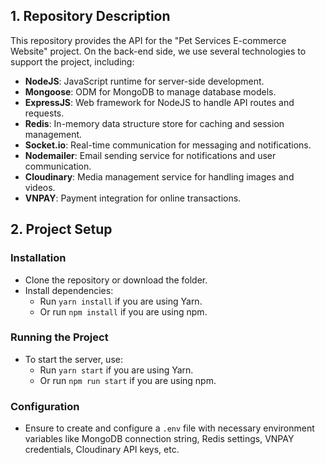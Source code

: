 ## 1. Repository Description

This repository provides the API for the "Pet Services E-commerce Website" project. On the back-end side, we use several technologies to support the project, including:

- **NodeJS**: JavaScript runtime for server-side development.
- **Mongoose**: ODM for MongoDB to manage database models.
- **ExpressJS**: Web framework for NodeJS to handle API routes and requests.
- **Redis**: In-memory data structure store for caching and session management.
- **Socket.io**: Real-time communication for messaging and notifications.
- **Nodemailer**: Email sending service for notifications and user communication.
- **Cloudinary**: Media management service for handling images and videos.
- **VNPAY**: Payment integration for online transactions.

## 2. Project Setup

### Installation

- Clone the repository or download the folder.
- Install dependencies:
  - Run `yarn install` if you are using Yarn.
  - Or run `npm install` if you are using npm.

### Running the Project

- To start the server, use:
  - Run `yarn start` if you are using Yarn.
  - Or run `npm run start` if you are using npm.

### Configuration

- Ensure to create and configure a `.env` file with necessary environment variables like MongoDB connection string, Redis settings, VNPAY credentials, Cloudinary API keys, etc.

